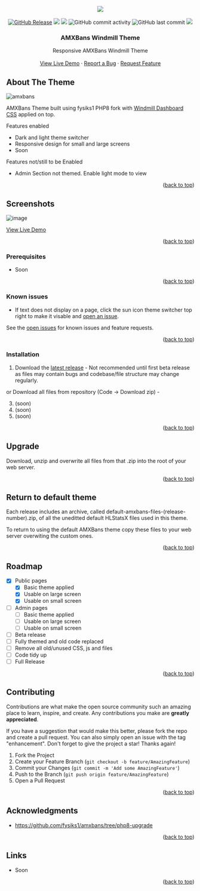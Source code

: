 <!-- Improved compatibility of back to top link: See: https://github.com/othneildrew/Best-README-Template/pull/73 -->
<a id="readme-top"></a>


<!-- PROJECT LOGO -->
<div align="center">

<img src="https://private-user-images.githubusercontent.com/154759339/418374927-9a9e359a-a4ac-4af2-9dcc-6982982a3c77.jpg?jwt=eyJhbGciOiJIUzI1NiIsInR5cCI6IkpXVCJ9.eyJpc3MiOiJnaXRodWIuY29tIiwiYXVkIjoicmF3LmdpdGh1YnVzZXJjb250ZW50LmNvbSIsImtleSI6ImtleTUiLCJleHAiOjE3NDA5NDYwNDUsIm5iZiI6MTc0MDk0NTc0NSwicGF0aCI6Ii8xNTQ3NTkzMzkvNDE4Mzc0OTI3LTlhOWUzNTlhLWE0YWMtNGFmMi05ZGNjLTY5ODI5ODJhM2M3Ny5qcGc_WC1BbXotQWxnb3JpdGhtPUFXUzQtSE1BQy1TSEEyNTYmWC1BbXotQ3JlZGVudGlhbD1BS0lBVkNPRFlMU0E1M1BRSzRaQSUyRjIwMjUwMzAyJTJGdXMtZWFzdC0xJTJGczMlMkZhd3M0X3JlcXVlc3QmWC1BbXotRGF0ZT0yMDI1MDMwMlQyMDAyMjVaJlgtQW16LUV4cGlyZXM9MzAwJlgtQW16LVNpZ25hdHVyZT0zNTI3YmY1ZDZhMmM3YzA3YjYwYWU4MDYxODVmN2IzOTgwMGIzNzUwZWNiN2FhNmU0Yzg5ODRjMGU3NGZlNjJiJlgtQW16LVNpZ25lZEhlYWRlcnM9aG9zdCJ9.dtnL9LDNFccmQWKaqbvI-WrKtf3x98Oxbf_tnmT0a1M">

  <br>
  <br>
  <a href="https://github.com/DNA-styx/AMXBans-Windmill-Theme/releases"><img alt="GitHub Release" src="https://img.shields.io/github/v/release/DNA-styx/AMXBans-Windmill-Theme?include_prereleases"></a>
  <img src="https://img.shields.io/github/downloads/DNA-styx/AMXBans-Windmill-Theme/total">
  <a href="https://github.com/DNA-styx/AMXBans-Windmill-Theme/issues"><img src="https://img.shields.io/github/issues/DNA-styx/AMXBans-Windmill-Theme"></a>
  <img alt="GitHub commit activity" src="https://img.shields.io/github/commit-activity/m/DNA-styx/AMXBans-Windmill-Theme">
  <img alt="GitHub last commit" src="https://img.shields.io/github/last-commit/DNA-styx/AMXBans-Windmill-Theme">
  <a href="https://app.codacy.com/gh/DNA-styx/AMXBans-Windmill-Theme/dashboard?utm_source=gh&utm_medium=referral&utm_content=&utm_campaign=Badge_grade)"><img src="https://app.codacy.com/project/badge/Grade/4882a96f7b17414b996b32f59e65291c"></a>

<h3 align="center">AMXBans Windmill Theme</h3>

  <p align="center">
    Responsive AMXBans Windmill Theme
    <br />
    <br />
    <a href="https://amxbans.dnagames.site/view.php">View Live Demo</a>
    ·
    <a href="https://github.com/DNA-styx/AMXBans-Windmill-Theme/issues/new">Report a Bug</a>
    ·
    <a href="https://github.com/DNA-styx/AMXBans-Windmill-Theme/issues/new">Request Feature</a>
  </p>
</div>


<!-- ABOUT THE PROJECT -->
## About The Theme

![amxbans](https://github.com/user-attachments/assets/43638262-a699-4af1-a24d-c9ee6e8b762d)

AMXBans Theme built using fysiks1 PHP8 fork with [Windmill Dashboard CSS](https://github.com/estevanmaito/windmill-dashboard) applied on top. 



Features enabled
* Dark and light theme switcher
* Responsive design for small and large screens
* Soon

Features not/still to be Enabled
* Admin Section not themed. Enable light mode to view

<p align="right">(<a href="#readme-top">back to top</a>)</p>

<!-- Screen shots -->
## Screenshots

![image](https://github.com/user-attachments/assets/1c833da1-3927-4cb3-8210-7b227fe5d407)

<a href="https://amxbans.dnagames.site/view.php">View Live Demo</a>

<p align="right">(<a href="#readme-top">back to top</a>)</p>


### Prerequisites

* Soon

<p align="right">(<a href="#readme-top">back to top</a>)</p>

### Known issues

* If text does not display on a page, click the sun icon theme switcher top right to make it visable and [open an issue](https://github.com/DNA-styx/HLSTATSX-Windmill-Theme/issues).

See the [open issues](https://github.com/DNA-styx/AMXBans-Windmill-Theme/issues) for known issues and feature requests.

<p align="right">(<a href="#readme-top">back to top</a>)</p>


### Installation

1. Download the [latest release](https://github.com/DNA-styx/AMXBans-Windmill-Theme/releases) - Not recommended until first beta release as files may contain bugs and codebase/file structure may change regularly.
   
or Download all files from repository (Code -> Download zip) - 

3. (soon)
4. (soon)
5. (soon)

<p align="right">(<a href="#readme-top">back to top</a>)</p>

## Upgrade

Download, unzip and overwrite all files from that .zip into the root of your web server.

<p align="right">(<a href="#readme-top">back to top</a>)</p>

## Return to default theme

Each release includes an archive, called default-amxbans-files-(release-number).zip, of all the uneditted default HLStatsX files used in this theme.

To return to using the default AMXBans theme copy these files to your web server overwiting the custom ones.    

<p align="right">(<a href="#readme-top">back to top</a>)</p>


<!-- ROADMAP -->
## Roadmap

- [X] Public pages
  - [X] Basic theme applied 
  - [X] Usable on large screen 
  - [X] Usable on small screen
- [ ] Admin pages 
  - [ ] Basic theme applied 
  - [ ] Usable on large screen  
  - [ ] Usable on small screen
- [ ] Beta release 
- [ ] Fully themed and old code replaced 
- [ ] Remove all old/unused CSS, js and files
- [ ] Code tidy up
- [ ] Full Release

<p align="right">(<a href="#readme-top">back to top</a>)</p>


<!-- CONTRIBUTING -->
## Contributing

Contributions are what make the open source community such an amazing place to learn, inspire, and create. Any contributions you make are **greatly appreciated**.

If you have a suggestion that would make this better, please fork the repo and create a pull request. You can also simply open an issue with the tag "enhancement".
Don't forget to give the project a star! Thanks again!

1. Fork the Project
2. Create your Feature Branch (`git checkout -b feature/AmazingFeature`)
3. Commit your Changes (`git commit -m 'Add some AmazingFeature'`)
4. Push to the Branch (`git push origin feature/AmazingFeature`)
5. Open a Pull Request

<p align="right">(<a href="#readme-top">back to top</a>)</p>


<!-- ACKNOWLEDGMENTS -->
## Acknowledgments

* https://github.com/fysiks1/amxbans/tree/php8-upgrade

<p align="right">(<a href="#readme-top">back to top</a>)</p>


<!-- LINKS -->
## Links

* Soon

<p align="right">(<a href="#readme-top">back to top</a>)</p>

<!-- MARKDOWN LINKS & IMAGES -->
<!-- https://www.markdownguide.org/basic-syntax/#reference-style-links -->
[contributors-shield]: https://img.shields.io/github/contributors/DNA-styx/sbpp-windmill-dashboard.svg?style=for-the-badge
[contributors-url]: https://github.com/DNA-styx/sbpp-windmill-dashboard/graphs/contributors
[forks-shield]: https://img.shields.io/github/forks/DNA-styx/sbpp-windmill-dashboard.svg?style=for-the-badge
[forks-url]: https://github.com/DNA-styx/sbpp-windmill-dashboard/network/members
[stars-shield]: https://img.shields.io/github/stars/DNA-styx/sbpp-windmill-dashboard.svg?style=for-the-badge
[stars-url]: https://github.com/DNA-styx/sbpp-windmill-dashboard/stargazers
[issues-shield]: https://img.shields.io/github/issues/DNA-styx/sbpp-windmill-dashboard.svg?style=for-the-badge
[issues-url]: https://github.com/DNA-styx/sbpp-windmill-dashboard/issues
[license-shield]: https://img.shields.io/github/license/DNA-styx/sbpp-windmill-dashboard.svg?style=for-the-badge
[license-url]: https://github.com/DNA-styx/sbpp-windmill-dashboard/blob/master/LICENSE.txt
